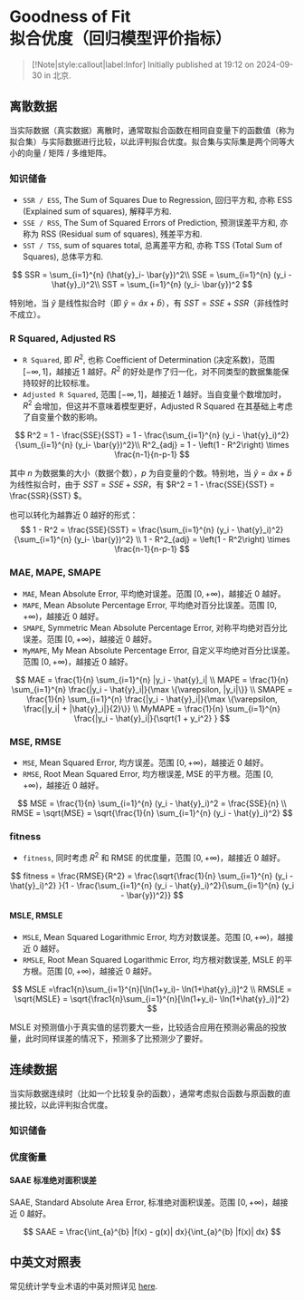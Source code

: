 # Goodness of Fit<br> 拟合优度（回归模型评价指标）

> [!Note|style:callout|label:Infor]
Initially published at 19:12 on 2024-09-30 in 北京.

## 离散数据

当实际数据（真实数据）离散时，通常取拟合函数在相同自变量下的函数值（称为拟合集）与实际数据进行比较，以此评判拟合优度。拟合集与实际集是两个同等大小的向量 / 矩阵 / 多维矩阵。

### 知识储备


- `SSR / ESS`, The Sum of Squares Due to Regression, 回归平方和, 亦称 ESS (Explained sum of squares), 解释平方和.
- `SSE / RSS`, The Sum of Squared Errors of Prediction, 预测误差平方和, 亦称为 RSS (Residual sum of squares), 残差平方和.
- `SST / TSS`, sum of squares total, 总离差平方和, 亦称 TSS (Total Sum of Squares), 总体平方和.


$$
SSR = \sum_{i=1}^{n} (\hat{y}_i- \bar{y})^2\\
SSE = \sum_{i=1}^{n} (y_i - \hat{y}_i)^2\\
SST =  \sum_{i=1}^{n} (y_i- \bar{y})^2 
$$


特别地，当 $\hat{y}$ 是线性拟合时（即 $\hat{y} = \hat{a}x + \hat{b}$），有 $SST = SSE + SSR$（非线性时不成立）。



### R Squared, Adjusted RS

- `R Squared`, 即 $R^2$, 也称 Coefficient of Determination (决定系数)，范围 $[-\infty, 1]$，越接近 1 越好。$R^2$ 的好处是作了归一化，对不同类型的数据集能保持较好的比较标准。
- `Adjusted R Squared`, 范围 $[-\infty, 1]$，越接近 1 越好。当自变量个数增加时，$R^2$ 会增加，但这并不意味着模型更好，Adjusted R Squared 在其基础上考虑了自变量个数的影响。

$$
R^2  = 1 - \frac{SSE}{SST} = 1 - \frac{\sum_{i=1}^{n} (y_i - \hat{y}_i)^2}{\sum_{i=1}^{n} (y_i- \bar{y})^2}\\ 
R^2_{adj} =  1 - \left(1 - R^2\right) \times \frac{n-1}{n-p-1}
$$

其中 $n$ 为数据集的大小（数据个数），$p$ 为自变量的个数。特别地，当 $\hat{y} = \hat{a}x + \hat{b}$ 为线性拟合时，由于 $SST = SSE + SSR$，有 $R^2 = 1 - \frac{SSE}{SST}  = \frac{SSR}{SST} $。

也可以转化为越靠近 0 越好的形式：
$$
1 - R^2 = \frac{SSE}{SST} = \frac{\sum_{i=1}^{n} (y_i - \hat{y}_i)^2}{\sum_{i=1}^{n} (y_i- \bar{y})^2} \\ 
1 - R^2_{adj} = \left(1 - R^2\right) \times \frac{n-1}{n-p-1}
$$

### MAE, MAPE, SMAPE

- `MAE`, Mean Absolute Error, 平均绝对误差。范围 $[0, +\infty)$，越接近 0 越好。
- `MAPE`, Mean Absolute Percentage Error, 平均绝对百分比误差。范围 $[0, +\infty)$，越接近 0 越好。
- `SMAPE`, Symmetric Mean Absolute Percentage Error, 对称平均绝对百分比误差。范围 $[0, +\infty)$，越接近 0 越好。
- `MyMAPE`, My Mean Absolute Percentage Error, 自定义平均绝对百分比误差。范围 $[0, +\infty)$，越接近 0 越好。

$$
MAE = \frac{1}{n} \sum_{i=1}^{n} |y_i - \hat{y}_i| \\ 
MAPE = \frac{1}{n} \sum_{i=1}^{n}  \frac{|y_i - \hat{y}_i|}{\max \{\varepsilon, |y_i|\}} \\ 
SMAPE = \frac{1}{n} \sum_{i=1}^{n}  \frac{|y_i - \hat{y}_i|}{\max \{\varepsilon, \frac{|y_i| + |\hat{y}_i|}{2}\}} \\ 
MyMAPE = \frac{1}{n} \sum_{i=1}^{n}  \frac{|y_i - \hat{y}_i|}{\sqrt{1 + y_i^2} }
$$


<!-- #### MyMAPE

MyMAPE, My Mean Absolute Percentage Error, 自定义平均绝对百分比误差。范围 $[0, +\infty)$，越接近 0 越好。

$$
\text{MyMAPE} = \frac{1}{n} \sum_{i=1}^{n}  \frac{|y_i - \hat{y}_i|}{\max \{\varepsilon, |y_i|\}} 
$$
 -->

### MSE, RMSE

- `MSE`, Mean Squared Error, 均方误差。范围 $[0, +\infty)$，越接近 0 越好。
- `RMSE`, Root Mean Squared Error, 均方根误差, MSE 的平方根。范围 $[0, +\infty)$，越接近 0 越好。


$$
MSE = \frac{1}{n} \sum_{i=1}^{n} (y_i - \hat{y}_i)^2 = \frac{SSE}{n} \\
RMSE = \sqrt{MSE} = \sqrt{\frac{1}{n} \sum_{i=1}^{n} (y_i - \hat{y}_i)^2} 
$$


### fitness

- `fitness`, 同时考虑 $R^2$ 和 RMSE 的优度量，范围 $[0, +\infty)$，越接近 0 越好。

$$
fitness = \frac{RMSE}{R^2} = \frac{\sqrt{\frac{1}{n} \sum_{i=1}^{n} (y_i - \hat{y}_i)^2} }{1 - \frac{\sum_{i=1}^{n} (y_i - \hat{y}_i)^2}{\sum_{i=1}^{n} (y_i - \bar{y})^2}}
$$

#### MSLE, RMSLE

- `MSLE`, Mean Squared Logarithmic Error, 均方对数误差。范围 $[0, +\infty)$，越接近 0 越好。
- `RMSLE`, Root Mean Squared Logarithmic Error, 均方根对数误差, MSLE 的平方根。范围 $[0, +\infty)$，越接近 0 越好。


$$
MSLE =\frac1{n}\sum_{i=1}^{n}[\ln(1+y_i)- \ln(1+\hat{y}_i)]^2 \\
RMSLE = \sqrt{MSLE} = \sqrt{\frac1{n}\sum_{i=1}^{n}[\ln(1+y_i)- \ln(1+\hat{y}_i)]^2}
$$

MSLE 对预测值小于真实值的惩罚要大一些，比较适合应用在预测必需品的投放量，此时同样误差的情况下，预测多了比预测少了要好。

## 连续数据

当实际数据连续时（比如一个比较复杂的函数），通常考虑拟合函数与原函数的直接比较，以此评判拟合优度。

### 知识储备

### 优度衡量

#### SAAE 标准绝对面积误差

SAAE, Standard Absolute Area Error, 标准绝对面积误差。范围 $[0, +\infty)$，越接近 0 越好。

$$
SAAE = \frac{\int_{a}^{b} |f(x) - g(x)| dx}{\int_{a}^{b} |f(x)| dx}
$$

## 中英文对照表

常见统计学专业术语的中英对照详见 [here](https://zhuanlan.zhihu.com/p/371810441).